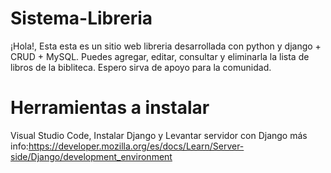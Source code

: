 # Sistema-Libreria
¡Hola!, Esta esta es un sitio web libreria desarrollada con python y django + CRUD + MySQL. Puedes agregar, editar, consultar y eliminarla la lista de libros de la bibliteca.
Espero sirva de apoyo para la comunidad.

# Herramientas a instalar
Visual Studio Code, 
Instalar Django y 
Levantar servidor con Django más info:https://developer.mozilla.org/es/docs/Learn/Server-side/Django/development_environment

